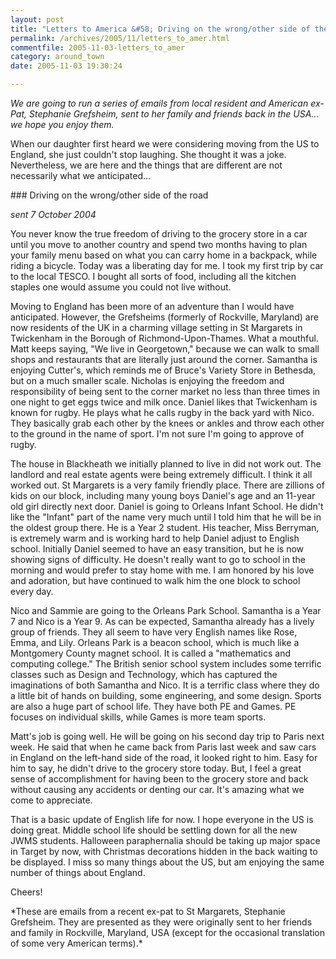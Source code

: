 ```yaml
---
layout: post
title: "Letters to America &#58; Driving on the wrong/other side of the road"
permalink: /archives/2005/11/letters_to_amer.html
commentfile: 2005-11-03-letters_to_amer
category: around_town
date: 2005-11-03 19:30:24

---
```


*We are going to run a series of emails from local resident and American ex-Pat, Stephanie Grefsheim, sent to her family and friends back in the USA... we hope you enjoy them.*

When our daughter first heard we were considering moving from the US to England, she just couldn't stop laughing. She thought it was a joke. Nevertheless, we are here and the things that are different are not necessarily what we anticipated...

<div markdown="1" class="recipe">
### Driving on the wrong/other side of the road

*sent 7 October 2004*

You never know the true freedom of driving to the grocery store in a car until you move to another country and spend two months having to plan your family menu based on what you can carry home in a backpack, while riding a bicycle. Today was a liberating day for me. I took my first trip by car to the local TESCO. I bought all sorts of food, including all the kitchen staples one would assume you could not live without.

Moving to England has been more of an adventure than I would have anticipated. However, the Grefsheims (formerly of Rockville, Maryland) are now residents of the UK in a charming village setting in St Margarets in Twickenham in the Borough of Richmond-Upon-Thames. What a mouthful. Matt keeps saying, "We live in Georgetown," because we can walk to small shops and restaurants that are literally just around the corner. Samantha is enjoying Cutter's, which reminds me of Bruce's Variety Store in Bethesda, but on a much smaller scale. Nicholas is enjoying the freedom and responsibility of being sent to the corner market no less than three times in one night to get eggs twice and milk once. Daniel likes that Twickenham is known for rugby. He plays what he calls rugby in the back yard with Nico. They basically grab each other by the knees or ankles and throw each other to the ground in the name of sport. I'm not sure I'm going to approve of rugby.

The house in Blackheath we initially planned to live in did not work out. The landlord and real estate agents were being extremely difficult. I think it all worked out. St Margarets is a very family friendly place. There are zillions of kids on our block, including many young boys Daniel's age and an 11-year old girl directly next door. Daniel is going to Orleans Infant School. He didn't like the "Infant" part of the name very much until I told him that he will be in the oldest group there. He is a Year 2 student. His teacher, Miss Berryman, is extremely warm and is working hard to help Daniel adjust to English school. Initially Daniel seemed to have an easy transition, but he is now showing signs of difficulty. He doesn't really want to go to school in the morning and would prefer to stay home with me. I am honored by his love and adoration, but have continued to walk him the one block to school every day.

Nico and Sammie are going to the Orleans Park School. Samantha is a Year 7 and Nico is a Year 9. As can be expected, Samantha already has a lively group of friends. They all seem to have very English names like Rose, Emma, and Lily. Orleans Park is a beacon school, which is much like a Montgomery County magnet school. It is called a "mathematics and computing college." The British senior school system includes some terrific classes such as Design and Technology, which has captured the imaginations of both Samantha and Nico. It is a terrific class where they do a little bit of hands on building, some engineering, and some design. Sports are also a huge part of school life. They have both PE and Games. PE focuses on individual skills, while Games is more team sports.

Matt's job is going well. He will be going on his second day trip to Paris next week. He said that when he came back from Paris last week and saw cars in England on the left-hand side of the road, it looked right to him. Easy for him to say, he didn't drive to the grocery store today. But, I feel a great sense of accomplishment for having been to the grocery store and back without causing any accidents or denting our car. It's amazing what we come to appreciate.

That is a basic update of English life for now. I hope everyone in the US is doing great. Middle school life should be settling down for all the new JWMS students. Halloween paraphernalia should be taking up major space in Target by now, with Christmas decorations hidden in the back waiting to be displayed. I miss so many things about the US, but am enjoying the same number of things about England.

Cheers!

</div>
*These are emails from a recent ex-pat to St Margarets, Stephanie Grefsheim. They are presented as they were originally sent to her friends and family in Rockville, Maryland, USA (except for the occasional translation of some very American terms).*
